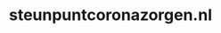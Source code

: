 ---
layout: post
title:  "steunpuntcoronazorgen.nl"
internal_url:  "/dutchgov/steunpuntcoronazorgen.nl.html"
categories: dutchgov
---